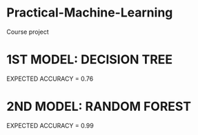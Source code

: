 # Practical-Machine-Learning
Course project

# 1ST MODEL: DECISION TREE
EXPECTED ACCURACY = 0.76

# 2ND MODEL: RANDOM FOREST
EXPECTED ACCURACY = 0.99
